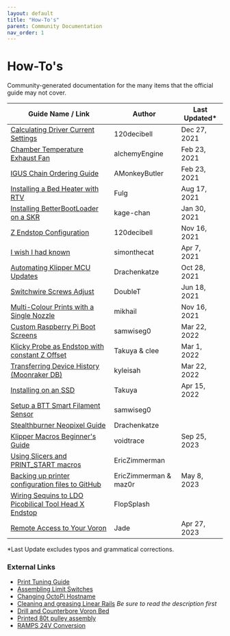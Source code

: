 ```yaml
---
layout: default
title: "How-To's"
parent: Community Documentation
nav_order: 1
---
```


# How-To's

Community-generated documentation for the many items that the official guide may not cover.

| Guide Name / Link | Author | Last Updated* |
|---|---|---|
| [Calculating Driver Current Settings](./120decibell/calculating_driver_current.md) | 120decibell | Dec 27, 2021 |
| [Chamber Temperature Exhaust Fan](./alchemyEngine/chamber_temperature_exhaust_fan.md) | alchemyEngine | Feb 23, 2021 |
| [IGUS Chain Ordering Guide](./amonkeybutler/igus_chain_ordering_guide.md) | AMonkeyButler |  Feb 23, 2021 |
| [Installing a Bed Heater with RTV](./fulg/installing_heater_with_rtv.md) | Fulg | Aug 17, 2021 |
| [Installing BetterBootLoader on a SKR](./kage-chan/installing_better_bootloader.md) | kage-chan | Jan 30, 2021 |
| [Z Endstop Configuration](./120decibell/z_endstop_configuration.md) | 120decibell | Nov 16, 2021 |
| [I wish I had known](./simonthecat/I_wish_I_had_known.md) | simonthecat | Apr 7, 2021 |
| [Automating Klipper MCU Updates](./drachenkatze/automating_klipper_mcu_updates.md) | Drachenkatze | Oct 28, 2021 |
| [Switchwire Screws Adjust](./doublet/switchwire_screws_adjust.md) | DoubleT | Jun 18, 2021 |
| [Multi-Colour Prints with a Single Nozzle](./mikhail/multi-colour-prints-with-a-single-nozzle.md) | mikhail |  Nov 16, 2021 |
| [Custom Raspberry Pi Boot Screens ](./samwiseg0/voron_rpi_bootscreen.md) | samwiseg0 | Mar 22, 2022 |
| [Klicky Probe as Endstop with constant Z Offset ](./Takuya/Klicky_Probe_AutoZ_Alternative.md) | Takuya & clee | Mar 1, 2022 |
| [Transferring Device History (Moonraker DB)](./kyleisah/transferring_machine_history.md) | kyleisah | Mar 22, 2022 |
| [Installing on an SSD ](./Takuya/Installing_on_an_SSD.md) | Takuya | Apr 15, 2022 |
| [Setup a BTT Smart Filament Sensor](./samwiseg0/btt_smart_filament_sensor.md) | samwiseg0 | |
| [Stealthburner Neopixel Guide](./drachenkatze/neopixel_guide.md) | Drachenkatze |
| [Klipper Macros Beginner's Guide](./voidtrance/Klipper_Macros_Beginners_Guide.md) | voidtrace | Sep 25, 2023 |
| [Using Slicers and PRINT_START macros](./EricZimmerman/SlicerAndPrintStart.md) | EricZimmerman |
| [Backing up printer configuration files to GitHub](./EricZimmerman/BackupConfigToGithub.md) | EricZimmerman & maz0r | May 8, 2023 | 
| [Wiring Sequins to LDO Picobilical Tool Head X Endstop](./FlopSplash/Wiring_Sequins_to_LDO_Picobilical_Tool_Head_X_Endstop.md) | FlopSplash |
| [Remote Access to Your Voron](./jade/RemoteAccessToYourVoron.md) | Jade | Apr 27, 2023


*Last Update excludes typos and grammatical corrections.

### External Links
* [Print Tuning Guide](https://github.com/AndrewEllis93/Print-Tuning-Guide)
* [Assembling Limit Switches](https://www.youtube.com/watch?v=fKyn02Ntz7A)
* [Changing OctoPi Hostname](https://github.com/guysoft/OctoPi/wiki/Changing-the-hostname)
* [Cleaning and greasing Linear Rails](https://www.youtube.com/watch?v=i_F7D4UgkWY) _Be sure to read the description first_
* [Drill and Counterbore Voron Bed](https://www.youtube.com/watch?v=N6EgYW_W3Js)
* [Printed 80t pulley assembly](https://www.youtube.com/watch?v=W-mwJ2gfe9c)
* [RAMPS 24V Conversion](https://www.youtube.com/watch?v=3eRuHNw-Uz)
